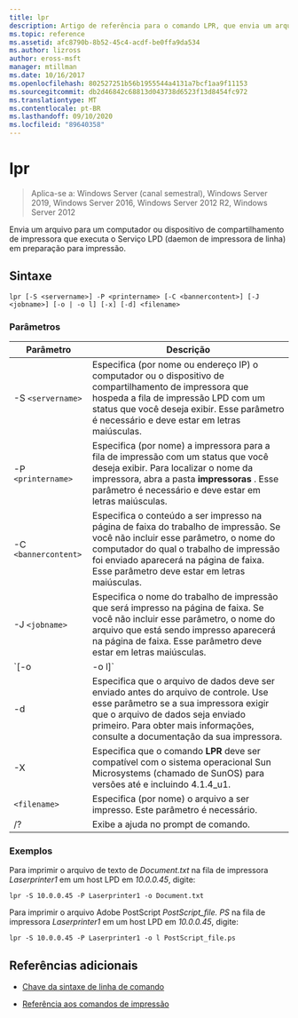 ```yaml
---
title: lpr
description: Artigo de referência para o comando LPR, que envia um arquivo para um computador ou dispositivo de compartilhamento de impressora que executa o Serviço LPD (daemon de impressora de linha) em preparação para impressão.
ms.topic: reference
ms.assetid: afc8790b-8b52-45c4-acdf-be0ffa9da534
ms.author: lizross
author: eross-msft
manager: mtillman
ms.date: 10/16/2017
ms.openlocfilehash: 802527251b56b1955544a4131a7bcf1aa9f11153
ms.sourcegitcommit: db2d46842c68813d043738d6523f13d8454fc972
ms.translationtype: MT
ms.contentlocale: pt-BR
ms.lasthandoff: 09/10/2020
ms.locfileid: "89640358"
---
```

# <a name="lpr"></a>lpr

> Aplica-se a: Windows Server (canal semestral), Windows Server 2019, Windows Server 2016, Windows Server 2012 R2, Windows Server 2012

Envia um arquivo para um computador ou dispositivo de compartilhamento de impressora que executa o Serviço LPD (daemon de impressora de linha) em preparação para impressão.

## <a name="syntax"></a>Sintaxe

```
lpr [-S <servername>] -P <printername> [-C <bannercontent>] [-J <jobname>] [-o | -o l] [-x] [-d] <filename>
```

### <a name="parameters"></a>Parâmetros

| Parâmetro | Descrição |
| --------- | ----------- |
| -S `<servername>` | Especifica (por nome ou endereço IP) o computador ou o dispositivo de compartilhamento de impressora que hospeda a fila de impressão LPD com um status que você deseja exibir.  Esse parâmetro é necessário e deve estar em letras maiúsculas. |
| -P `<printername> `| Especifica (por nome) a impressora para a fila de impressão com um status que você deseja exibir. Para localizar o nome da impressora, abra a pasta **impressoras** . Esse parâmetro é necessário e deve estar em letras maiúsculas. |
| -C `<bannercontent>` | Especifica o conteúdo a ser impresso na página de faixa do trabalho de impressão. Se você não incluir esse parâmetro, o nome do computador do qual o trabalho de impressão foi enviado aparecerá na página de faixa. Esse parâmetro deve estar em letras maiúsculas. |
| -J `<jobname>` | Especifica o nome do trabalho de impressão que será impresso na página de faixa. Se você não incluir esse parâmetro, o nome do arquivo que está sendo impresso aparecerá na página de faixa. Esse parâmetro deve estar em letras maiúsculas. |
| `[-o | -o l]` | Especifica o tipo de arquivo que você deseja imprimir. O parâmetro **-o** especifica que você deseja imprimir um arquivo de texto. O parâmetro **-o l** especifica que você deseja imprimir um arquivo binário (por exemplo, um arquivo PostScript). |
| -d | Especifica que o arquivo de dados deve ser enviado antes do arquivo de controle. Use esse parâmetro se a sua impressora exigir que o arquivo de dados seja enviado primeiro. Para obter mais informações, consulte a documentação da sua impressora. |
| -X | Especifica que o comando **LPR** deve ser compatível com o sistema operacional Sun Microsystems (chamado de SunOS) para versões até e incluindo 4.1.4_u1. |
| `<filename>` | Especifica (por nome) o arquivo a ser impresso. Este parâmetro é necessário. |
| /? | Exibe a ajuda no prompt de comando. |

### <a name="examples"></a>Exemplos

Para imprimir o arquivo de texto de *Document.txt* na fila de impressora *Laserprinter1* em um host LPD em *10.0.0.45*, digite:

```
lpr -S 10.0.0.45 -P Laserprinter1 -o Document.txt
```

Para imprimir o arquivo Adobe PostScript *PostScript_file. PS* na fila de impressora *Laserprinter1* em um host LPD em *10.0.0.45*, digite:

```
lpr -S 10.0.0.45 -P Laserprinter1 -o l PostScript_file.ps
```

## <a name="additional-references"></a>Referências adicionais

- [Chave da sintaxe de linha de comando](command-line-syntax-key.md)

- [Referência aos comandos de impressão](print-command-reference.md)
